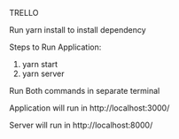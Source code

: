 TRELLO 

Run yarn install to install dependency

Steps to Run Application:

1. yarn start
2. yarn server

Run Both commands in separate terminal

Application will run in http://localhost:3000/

Server will run in http://localhost:8000/
